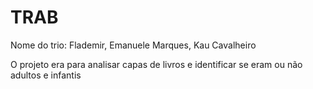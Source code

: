 # TRAB
Nome do trio: Flademir, Emanuele Marques, Kau Cavalheiro

O projeto era para analisar capas de livros e identificar se eram ou não adultos e infantis
